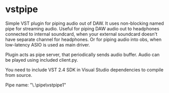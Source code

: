 # vstpipe

Simple VST plugin for piping audio out of DAW. It uses non-blocking named pipe for streaming audio. Useful for piping DAW audio out to headphones connected to internal soundcard, when your external soundcard doesn't have separate channel for headphones. Or for piping audio into obs, when low-latency ASIO is used as main driver.

Plugin acts as pipe server, that periodically sends audio buffer. Audio can be played using included client.py.

You need to include VST 2.4 SDK in Visual Studio dependencies to compile from source.

Pipe name: "\\.\pipe\vstpipe1"
